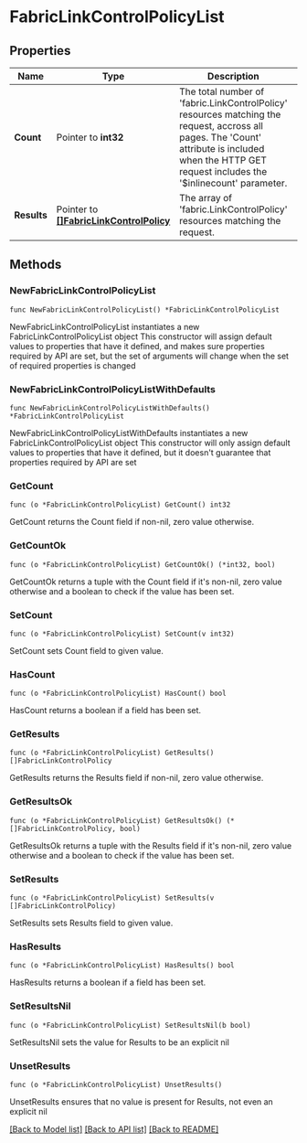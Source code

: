 # FabricLinkControlPolicyList

## Properties

Name | Type | Description | Notes
------------ | ------------- | ------------- | -------------
**Count** | Pointer to **int32** | The total number of &#39;fabric.LinkControlPolicy&#39; resources matching the request, accross all pages. The &#39;Count&#39; attribute is included when the HTTP GET request includes the &#39;$inlinecount&#39; parameter. | [optional] 
**Results** | Pointer to [**[]FabricLinkControlPolicy**](FabricLinkControlPolicy.md) | The array of &#39;fabric.LinkControlPolicy&#39; resources matching the request. | [optional] 

## Methods

### NewFabricLinkControlPolicyList

`func NewFabricLinkControlPolicyList() *FabricLinkControlPolicyList`

NewFabricLinkControlPolicyList instantiates a new FabricLinkControlPolicyList object
This constructor will assign default values to properties that have it defined,
and makes sure properties required by API are set, but the set of arguments
will change when the set of required properties is changed

### NewFabricLinkControlPolicyListWithDefaults

`func NewFabricLinkControlPolicyListWithDefaults() *FabricLinkControlPolicyList`

NewFabricLinkControlPolicyListWithDefaults instantiates a new FabricLinkControlPolicyList object
This constructor will only assign default values to properties that have it defined,
but it doesn't guarantee that properties required by API are set

### GetCount

`func (o *FabricLinkControlPolicyList) GetCount() int32`

GetCount returns the Count field if non-nil, zero value otherwise.

### GetCountOk

`func (o *FabricLinkControlPolicyList) GetCountOk() (*int32, bool)`

GetCountOk returns a tuple with the Count field if it's non-nil, zero value otherwise
and a boolean to check if the value has been set.

### SetCount

`func (o *FabricLinkControlPolicyList) SetCount(v int32)`

SetCount sets Count field to given value.

### HasCount

`func (o *FabricLinkControlPolicyList) HasCount() bool`

HasCount returns a boolean if a field has been set.

### GetResults

`func (o *FabricLinkControlPolicyList) GetResults() []FabricLinkControlPolicy`

GetResults returns the Results field if non-nil, zero value otherwise.

### GetResultsOk

`func (o *FabricLinkControlPolicyList) GetResultsOk() (*[]FabricLinkControlPolicy, bool)`

GetResultsOk returns a tuple with the Results field if it's non-nil, zero value otherwise
and a boolean to check if the value has been set.

### SetResults

`func (o *FabricLinkControlPolicyList) SetResults(v []FabricLinkControlPolicy)`

SetResults sets Results field to given value.

### HasResults

`func (o *FabricLinkControlPolicyList) HasResults() bool`

HasResults returns a boolean if a field has been set.

### SetResultsNil

`func (o *FabricLinkControlPolicyList) SetResultsNil(b bool)`

 SetResultsNil sets the value for Results to be an explicit nil

### UnsetResults
`func (o *FabricLinkControlPolicyList) UnsetResults()`

UnsetResults ensures that no value is present for Results, not even an explicit nil

[[Back to Model list]](../README.md#documentation-for-models) [[Back to API list]](../README.md#documentation-for-api-endpoints) [[Back to README]](../README.md)



